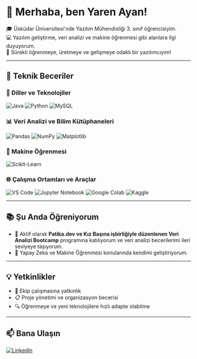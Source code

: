 # 👋 Merhaba, ben Yaren Ayan!

🎓 Üsküdar Üniversitesi'nde Yazılım Mühendisliği 3. sınıf öğrencisiyim.  
💻 Yazılım geliştirme, veri analizi ve makine öğrenmesi gibi alanlara ilgi duyuyorum.  
🚀 Sürekli öğrenmeye, üretmeye ve gelişmeye odaklı bir yazılımcıyım!

---

## 🔧 Teknik Beceriler

### 🚀 Diller ve Teknolojiler
![Java](https://img.shields.io/badge/Java-%23ED8B00.svg?style=for-the-badge&logo=java&logoColor=white)
![Python](https://img.shields.io/badge/Python-3776AB?style=for-the-badge&logo=python&logoColor=white)
![MySQL](https://img.shields.io/badge/MySQL-005C84?style=for-the-badge&logo=mysql&logoColor=white)

### 📊 Veri Analizi ve Bilim Kütüphaneleri
![Pandas](https://img.shields.io/badge/Pandas-150458?style=for-the-badge&logo=pandas&logoColor=white)
![NumPy](https://img.shields.io/badge/Numpy-013243?style=for-the-badge&logo=numpy&logoColor=white)
![Matplotlib](https://img.shields.io/badge/Matplotlib-ffffff?style=for-the-badge&logo=matplotlib&logoColor=black)

### 🤖 Makine Öğrenmesi
![Scikit-Learn](https://img.shields.io/badge/Scikit--Learn-F7931E?style=for-the-badge&logo=scikit-learn&logoColor=white)

### 🌐 Çalışma Ortamları ve Araçlar
![VS Code](https://img.shields.io/badge/VS%20Code-007ACC?style=for-the-badge&logo=visual-studio-code&logoColor=white)
![Jupyter Notebook](https://img.shields.io/badge/Jupyter-F37626?style=for-the-badge&logo=jupyter&logoColor=white)
![Google Colab](https://img.shields.io/badge/Google%20Colab-F9AB00?style=for-the-badge&logo=googlecolab&logoColor=white)
![Kaggle](https://img.shields.io/badge/Kaggle-20BEFF?style=for-the-badge&logo=kaggle&logoColor=white)

---

## 📚 Şu Anda Öğreniyorum

- 🎯 Aktif olarak **Patika.dev ve Kız Başına işbirliğiyle düzenlenen Veri Analizi Bootcamp** programına katılıyorum ve veri analizi becerilerimi ileri seviyeye taşıyorum.
- 🧠 Yapay Zeka ve Makine Öğrenmesi konularında kendimi geliştiriyorum.

---

## 💡 Yetkinlikler

- 👥 Ekip çalışmasına yatkınlık
- 📋 Proje yönetimi ve organizasyon becerisi
- 🔍 Öğrenmeye ve yeni teknolojilere hızlı adapte olabilme

---

## 📫 Bana Ulaşın

[![LinkedIn](https://img.shields.io/badge/LinkedIn-0A66C2?style=for-the-badge&logo=linkedin&logoColor=white)](https://www.linkedin.com/in/yaren-ayan)

